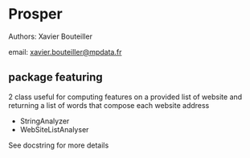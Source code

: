 # Prosper

Authors: Xavier Bouteiller

email: xavier.bouteiller@mpdata.fr


## package featuring

2 class useful for computing features on a provided list of website and returning a list of words that compose each website address

- StringAnalyzer
- WebSiteListAnalyser

See docstring for more details

